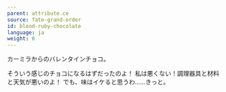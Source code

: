 ```yaml
---
parent: attribute.ce
source: fate-grand-order
id: blood-ruby-chocolate
language: ja
weight: 0
---
```


カーミラからのバレンタインチョコ。

そういう感じのチョコになるはずだったのよ！
私は悪くない！調理器具と材料と天気が悪いのよ！
でも、味はイケると思うわ……きっと。
